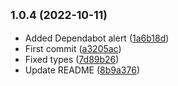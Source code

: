 ## <small>1.0.4 (2022-10-11)</small>

* Added Dependabot alert ([1a6b18d](https://github.com/DmytroMysak/jest-sorted-by/commit/1a6b18d))
* First commit ([a3205ac](https://github.com/DmytroMysak/jest-sorted-by/commit/a3205ac))
* Fixed types ([7d89b26](https://github.com/DmytroMysak/jest-sorted-by/commit/7d89b26))
* Update README ([8b9a376](https://github.com/DmytroMysak/jest-sorted-by/commit/8b9a376))



